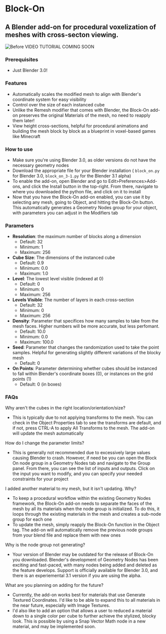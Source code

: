# Block-On

## A Blender add-on for procedural voxelization of meshes with cross-secton viewing. 

![Before](https://github.com/BrendanParmer/Block-On/blob/master/before.png?raw=true)
VIDEO TUTORIAL COMING SOON

### Prerequisites
* Just Blender 3.0!

### Features

* Automatically scales the modified mesh to align with Blender's coordinate system for easy visibility
* Control over the size of each instanced cube
* Unlike the Remesh modifier that comes with Blender, the Block-On add-on preserves the original Materials of the mesh, no need to reapply them later!
* View height cross-sections, helpful for procedural animations and building the mesh block by block as a blueprint in voxel-based games like Minecraft

### How to use

* Make sure you're using Blender 3.0, as older versions do not have the necessary geometry nodes
* Download the appropriate file for your Blender installation ( `block_on.py` for Blender 3.0, `block_on_3-1.py` for the Blender 3.1 alpha)
* To enable the add-on, open Blender and go to Edit>Preferences>Add-ons, and click the Install button in the top-right. From there, navigate to where you downloaded the python file, and click on it to install
* Now that you have the Block-On add-on enabled, you can use it by selecting any mesh, going to Object, and hitting the Block-On button. This automatically generates a Geometry Nodes group for your object, with parameters you can adjust in the Modifiers tab

### Parameters
* **Resolution**: the maximum number of blocks along a dimension
  * Default: 32
  * Minimum: 1
  * Maximum: 256
* **Cube Size**: The dimensions of the instanced cube
  * Default: 0.9
  * Minimum: 0.0
  * Maximum: 1.0
* **Level**: The lowest level visible (indexed at 0)
  * Default: 0
  * Minimum: 0
  * Maximum: 256
* **Levels Visible**: The number of layers in each cross-section
  * Default: 32
  * Minimum: 0
  * Maximum: 256
* **Density**: Parameter that specifices how many samples to take from the mesh faces. Higher numbers will be more accurate, but less perfomant.
  * Default: 10.0
  * Minimum: 0.0
  * Maximum: 100.0
* **Seed**: Parameter that changes the randomization used to take the point samples. Helpful for generating slightly different variations of the blocky mesh
  * Default: 0
* **On Points**: Parameter determining whether cubes should be instanced to fall within Blender's coordinate boxes (0), or instances on the grid points (1)
  * Default: 0 (in boxes)

### FAQs
Why aren't the cubes in the right location/orientation/size?
* This is typically due to not applying transforms to the mesh. You can check in the Object Properties tab to see the transforms are default, and if not, press CTRL-A to apply All Transforms to the mesh. The add-on will update the mesh automatically

How do I change the parameter limits?
* This is generally not recommended due to excessively large values causing Blender to crash. However, if need be you can open the Block On node group in a Geometry Nodes tab and navigate to the Group panel. From there, you can see the list of inputs and outputs. Click on the input you want to modify, and you can specify your needed constraints for your project

I added another material to my mesh, but it isn't updating. Why?
* To keep a procedural workflow within the existing Geometry Nodes framework, the Block-On add-on needs to separate the faces of the mesh by all its materials when the node group is initialized. To do this, it loops through the existing materials in the mesh and creates a sub-node group for each one
* To update the mesh, simply reapply the Block-On function in the Object tag. The add-on will automatically remove the previous node groups from your blend file and replace them with new ones

Why is the node group not generating?
* Your version of Blender may be outdated for the release of Block-On you downloaded. Blender's development of Geometry Nodes has been exciting and fast-paced, with many nodes being added and deleted as the feature develops. Support is officially available for Blender 3.0, and there is an experiemental 3.1 version if you are using the alpha. 

What are you planning on adding for the future?
* Currently, the add-on works best for materials that use Generate Textured Coordinates. I'd like to be able to expand this to all materials in the near future, especially with Image Textures.
* I'd also like to add an option that allows a user to reduced a material down to a single color per cube to further achieve the stylized, blocky look. This is possible by using a Snap Vector Math node in a new material, and may be implemented soon.
